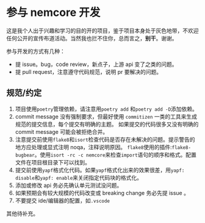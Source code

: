 # 参与 nemcore 开发

这是我个人出于兴趣和学习的目的开的项目，鉴于项目本身处于灰色地带，不欢迎任何公开的宣传布道活动。当然我也拦不住你，总而言之，**别干**。谢谢。

参与开发的方式有几种：

- 提 issue。bug，code review，新点子，上游 api 变了之类的问题。
- 提 pull request，注意遵守代码规范，说明 pr 要解决的问题。

## 规范/约定

1. 项目使用`poetry`管理依赖，请注意用`poetry add` 和`poetry add -D`添加依赖。
2. commit message 没有强制要求，但最好使用 `commitizen` 一类的工具来生成规范的提交信息，每个提交有明确的主题。
   如果提交的代码很多又没有明确的 commit message 可能会被拒绝合并。
3. 注意提交前使用`flake8`和`isort`检查代码是否存在未解决的问题。提示警告的地方应处理或显式注明 noqa，注释说明原因。
   `flake8`使用的插件:`flake8-bugbear`。使用`isort -rc -c nemcore`来检查`import`语句的顺序和格式。配置文件在项目根目录下可以找到。
4. 提交前使用`yapf`格式化代码。如果`yapf`格式化出来的效果很差，用`yapf: disable`和`yapf: enable`来关闭指定代码块的格式化。
5. 添加或修改 api 务必先确认单元测试没问题。
6. 如果预期会有较大规模的代码改变或 breaking change 务必先提 issue 。
7. 不要提交 ide/编辑器的配置，如`.vscode`

其他待补充。
